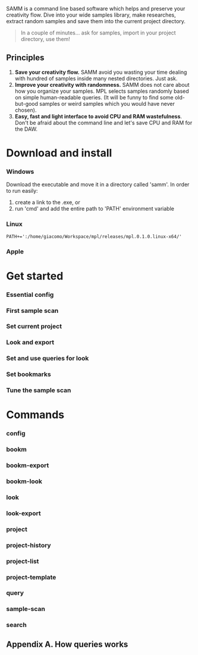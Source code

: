 <section class="whatis">
<p>
    SAMM is a command line based software which helps and preserve your creativity flow. Dive into your wide samples library, make researches, extract random samples and save them into the current project directory.
</p>
<blockquote>In a couple of minutes... ask for samples, import in your project directory, use them!</blockquote>
</section>


<section class="principles">
<h2>Principles</h2>
<ol>
    <li><strong>Save your creativity flow.</strong> SAMM avoid you wasting your time dealing with hundred of samples inside many nested directories. Just ask.</li>
    <li><strong>Improve your creativity with randomness.</strong> SAMM does not care about how you organize your samples. MPL selects samples randomly based on simple human-readable queries. (It will be funny to find some old-but-good samples or weird samples which you would have never chosen).</li>
    <li><strong>Easy, fast and light interface to avoid CPU and RAM wastefulness</strong>. Don't be afraid about the command line and let's save CPU and RAM for the DAW.</li>
</ol>
</section>


# Download and install

### Windows
Download the executable and move it in a directory called 'samm'.
In order to run easily:
 1. create a link to the .exe, or
 2. run 'cmd' and add the entire path to 'PATH' environment variable

### Linux
`PATH+=':/home/giacomo/Workspace/mpl/releases/mpl.0.1.0.linux-x64/'`

### Apple


# Get started
### Essential config
### First sample scan
### Set current project
### Look and export
### Set and use queries for look
### Set bookmarks
### Tune the sample scan

# Commands

### config
### bookm
### bookm-export
### bookm-look
### look
### look-export
### project
### project-history
### project-list
### project-template
### query
### sample-scan
### search


## Appendix A. How queries works
